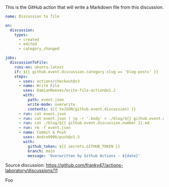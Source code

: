 This is the GitHub action that will write a Markdown file from this discussion.

```yaml
name: Discussion to file

on:
  discussion:
    types:
      - created
      - edited
      - category_changed

jobs:
  discussionToFile:
    runs-on: ubuntu-latest
    if: ${{ github.event.discussion.category.slug == 'blog-posts' }}
    steps:
      - uses: actions/checkout@v3
      - name: Write File
        uses: DamianReeves/write-file-action@v1.2
        with:
          path: event.json
          write-mode: overwrite
          contents: ${{ toJSON(github.event.discussion) }}
      - run: cat event.json
      - run: cat event.json | jq -r '.body' > ./blog/${{ github.event.discussion.number }}.md
      - run: cat ./blog/${{ github.event.discussion.number }}.md
      - run: rm -f event.json
      - name: Commit & Push
        uses: Andro999b/push@v1.3
        with:
          github_token: ${{ secrets.GITHUB_TOKEN }}
          branch: main
          message: 'Overwritten by Github Actions - ${date}'
```

Source discussion: https://github.com/franky47/actions-laboratory/discussions/11

Foo